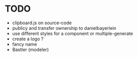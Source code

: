 # TODO
* clipboard.js on source-code
* publicy and transfer ownership to danielbayerlein
* use different styles for a component or multiple-generate
* create a logo ?
* fancy name
 * Bastler (modeler)
